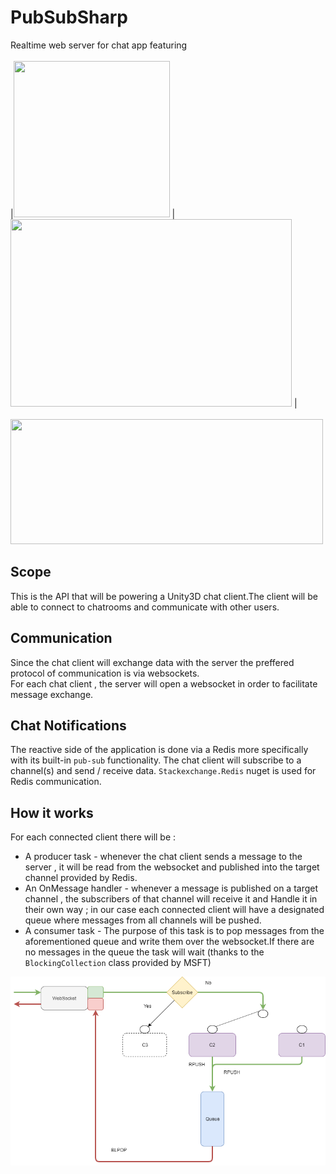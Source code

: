 # PubSubSharp
Realtime web server for chat app featuring<br><br>
|<img src="https://codereviewvideos.com/blog/wp-content/uploads/2017/10/redis-logo.png" width=250 height=250/> |
<img src="https://miro.medium.com/max/1300/1*4BtGcPz3JauG9qsNXzLMXA.gif" width=450 height=300/> | 
<br>&nbsp;&nbsp;&nbsp;&nbsp;&nbsp;&nbsp;&nbsp;<img src="https://miro.medium.com/max/735/1*1oxw1WMb2loCAwVwTSgNjQ.jpeg"  width=500 height=200/><br>

     

## Scope<Br>

This is the API that will be powering a Unity3D chat client.The client will be able to connect to chatrooms and communicate with other 
users.

## Communication<br>

Since the chat client will exchange data with the server the preffered protocol of communication is via websockets.<br>
For each chat client , the server will open a websocket in order to facilitate message exchange.

## Chat Notifications <br>

The reactive side of the application  is done via  a Redis more specifically with its built-in  `pub-sub` functionality.
The chat client will subscribe to a channel(s) and send / receive data.
`Stackexchange.Redis` nuget is used for Redis communication.

## How it works <br>

For each connected client there will be :
 * A producer task - whenever the chat client sends a message to the server , it will be read from the websocket and published into the target channel provided by Redis.
 * An OnMessage handler - whenever a message is published on a target channel  , the subscribers of that channel  will receive it and Handle it in their own way ; in our case each
                         connected client will have a designated queue where messages from all channels will be pushed.
 * A consumer task - The purpose of this task is to pop messages from the aforementioned queue and write them over the websocket.If there are no messages in the queue
                     the task will wait (thanks to the `BlockingCollection` class provided by MSFT)
                     
![Schema](/Docs/Schema.png)
